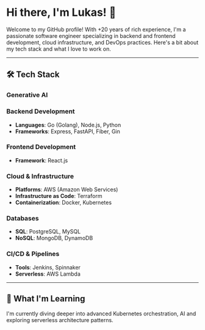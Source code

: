 # Hi there, I'm Lukas! 👋

Welcome to my GitHub profile! With +20 years of rich experience, I'm a passionate software engineer specializing in backend and frontend development, cloud infrastructure, and DevOps practices. Here's a bit about my tech stack and what I love to work on.

---

## 🛠️ Tech Stack

### Generative AI

### Backend Development
- **Languages**: Go (Golang), Node.js, Python  
- **Frameworks**: Express, FastAPI, Fiber, Gin  

### Frontend Development
- **Framework**: React.js  

### Cloud & Infrastructure
- **Platforms**: AWS (Amazon Web Services)  
- **Infrastructure as Code**: Terraform  
- **Containerization**: Docker, Kubernetes  

### Databases
- **SQL**: PostgreSQL, MySQL  
- **NoSQL**: MongoDB, DynamoDB  

### CI/CD & Pipelines
- **Tools**: Jenkins, Spinnaker  
- **Serverless**: AWS Lambda  

---

## 🌱 What I'm Learning
I'm currently diving deeper into advanced Kubernetes orchestration, AI and exploring serverless architecture patterns.

